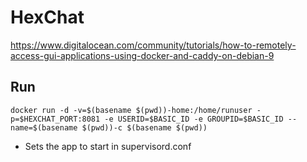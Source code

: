# HexChat

https://www.digitalocean.com/community/tutorials/how-to-remotely-access-gui-applications-using-docker-and-caddy-on-debian-9

## Run


```
docker run -d -v=$(basename $(pwd))-home:/home/runuser -p=$HEXCHAT_PORT:8081 -e USERID=$BASIC_ID -e GROUPID=$BASIC_ID --name=$(basename $(pwd))-c $(basename $(pwd))
```


* Sets the app to start in supervisord.conf


